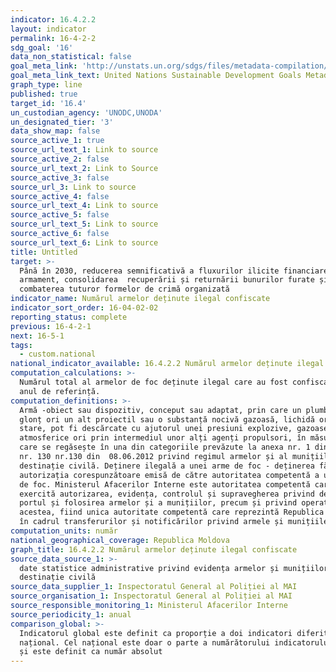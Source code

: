 ```yaml
---
indicator: 16.4.2.2
layout: indicator
permalink: 16-4-2-2
sdg_goal: '16'
data_non_statistical: false
goal_meta_link: 'http://unstats.un.org/sdgs/files/metadata-compilation/Metadata-Goal-16.pdf'
goal_meta_link_text: United Nations Sustainable Development Goals Metadata (pdf 1361kB)
graph_type: line
published: true
target_id: '16.4'
un_custodian_agency: 'UNODC,UNODA'
un_designated_tier: '3'
data_show_map: false
source_active_1: true
source_url_text_1: Link to source
source_active_2: false
source_url_text_2: Link to Source
source_active_3: false
source_url_3: Link to source
source_active_4: false
source_url_text_4: Link to source
source_active_5: false
source_url_text_5: Link to source
source_active_6: false
source_url_text_6: Link to source
title: Untitled
target: >-
  Până în 2030, reducerea semnificativă a fluxurilor ilicite financiare și de
  armament, consolidarea  recuperării și returnării bunurilor furate și
  combaterea tuturor formelor de crimă organizată
indicator_name: Numărul armelor deținute ilegal confiscate
indicator_sort_order: 16-04-02-02
reporting_status: complete
previous: 16-4-2-1
next: 16-5-1
tags:
  - custom.national
national_indicator_available: 16.4.2.2 Numărul armelor deținute ilegal confiscate
computation_calculations: >-
  Numărul total al armelor de foc deținute ilegal care au fost confiscate în
  anul de referință.
computation_definitions: >-
  Armă -obiect sau dispozitiv, conceput sau adaptat, prin care un plumb, un
  glonț ori un alt proiectil sau o substanță nocivă gazoasă, lichidă ori în altă
  stare, pot fi descărcate cu ajutorul unei presiuni explozive, gazoase sau
  atmosferice ori prin intermediul unor alți agenți propulsori, în măsura în
  care se regăsește în una din categoriile prevăzute la anexa nr. 1 din Legea 
  nr. 130 nr.130 din  08.06.2012 privind regimul armelor și al munițiilor cu
  destinație civilă. Deținere ilegală a unei arme de foc - deținerea fără
  autorizația corespunzătoare emisă de către autoritatea competentă a unei arme
  de foc. Ministerul Afacerilor Interne este autoritatea competentă care
  exercită autorizarea, evidența, controlul și supravegherea privind deținerea,
  portul și folosirea armelor și a munițiilor, precum și privind operațiunile cu
  acestea, fiind unica autoritate competentă care reprezintă Republica Moldova
  în cadrul transferurilor și notificărilor privind armele și munițiile.
computation_units: număr
national_geographical_coverage: Republica Moldova
graph_title: 16.4.2.2 Numărul armelor deținute ilegal confiscate
source_data_source_1: >-
  date statistice administrative privind evidența armelor și munițiilor cu
  destinație civilă
source_data_supplier_1: Inspectoratul General al Poliției al MAI
source_organisation_1: Inspectoratul General al Poliției al MAI
source_responsible_monitoring_1: Ministerul Afacerilor Interne
source_periodicity_1: anual
comparison_global: >-
  Indicatorul global este definit ca proporție a doi indicatori diferiți de cel
  național. Cel național este doar o parte a numărătorului indicatorului global
  și este definit ca număr absolut
---
```

